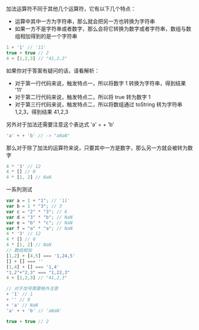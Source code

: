 加法运算符不同于其他几个运算符，它有以下几个特点：  
- 运算中其中一方为字符串，那么就会把另一方也转换为字符串
- 如果一方不是字符串或者数字，那么会将它转换为数字或者字符串，数组与数组相加得到的是一个字符串  
```javascript
1 + '1' // '11'
true + true // 2
4 + [1,2,3] // "41,2,3"
```

如果你对于答案有疑问的话，请看解析：

- 对于第一行代码来说，触发特点一，所以将数字 1 转换为字符串，得到结果 '11'
- 对于第二行代码来说，触发特点二，所以将 true 转为数字 1
- 对于第三行代码来说，触发特点二，所以将数组通过 toString 转为字符串 1,2,3，得到结果 41,2,3

另外对于加法还需要注意这个表达式 'a' + + 'b'  
```javascript
'a' + + 'b' // -> "aNaN"
```
那么对于除了加法的运算符来说，只要其中一方是数字，那么另一方就会被转为数字
```javascript
4 * '3' // 12
4 * [] // 0
4 * [1, 2] // NaN
```
一系列测试
```javascript
var a = 1 + "1"; // '11'
var b = 1 * "3"; // 3
var c = "2" * "3"; // 6
var d = "3" * "b"; // NaN
var e = "b" * "c"; // NaN
var f = "a" * "a"; // NaN
4 * '3' // 12
4 * [] // 0
4 * [1, 2] // NaN
// 数组相加
[1,2] + [4,5] === '1,24,5'
[] + [] === ''
[1,4] + [] === '1,4'
"1,2"+"2,3" === "1,22,3"
4 + [1,2,3] // "41,2,3"

// 对于加号需要格外注意
+ '1' // 1
+ '' // 0
+ 'a' // NaN
'a' + + 'b' // 'aNaN'

true + true // 2
```

